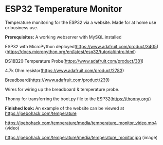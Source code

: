 # ESP32 Temperature Monitor
 Temperature monitoring for the ESP32 via a website. Made for at home use or business use.

 **Prerequisites:**
 A working webserver with MySQL installed

 ESP32 with MicroPython deployed(https://www.adafruit.com/product/3405) (https://docs.micropython.org/en/latest/esp32/tutorial/intro.html)
 
 DS18B20 Temperature Probe(https://www.adafruit.com/product/381)

 4.7k Ohm resistor(https://www.adafruit.com/product/2783)

 Breadboard(https://www.adafruit.com/product/239)

 Wires for wiring up the breadboard & temperature probe.

 Thonny for transferring the boot.py file to the ESP32(https://thonny.org/)


 **Finished look:**
 An example of the website can be viewed at https://joebohack.com/temperature

 https://joebohack.com/temperature/media/temperature_monitor_video.mp4 (video)

 https://joebohack.com/temperature/media/temperature_monitor.jpg (image)

